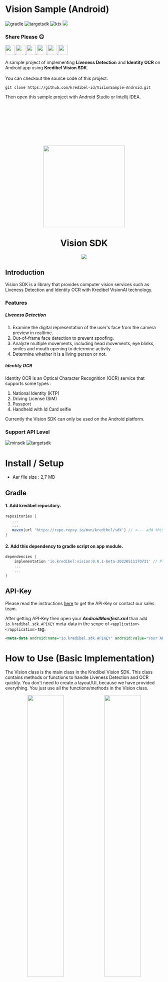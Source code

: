 # Vision Sample (Android)   
![gradle](https://img.shields.io/badge/Gradle-7.0.2-critical?logo=gradle) ![targetsdk](https://img.shields.io/badge/Target%20SDK-API%2031-%233DDC84?logo=android) ![ktx](https://img.shields.io/badge/KTX-1.7.0-%237E52FF?logo=kotlin) <a href="https://repo.repsy.io/mvn/kredibel/sdk/io/kredibel/vision/"><img src="https://img.shields.io/badge/Vision%20SDK-0.0.1--beta--20220313085304-%230169FF"/></a>   
### Share Please 😊
<a target="_blank" href="https://twitter.com/intent/tweet?text=Vision Sample Android&url=https://github.com/kredibel-id/VisionSample-Android"> <img width="30" src="https://camo.githubusercontent.com/35b0b8bfbd8840f35607fb56ad0a139047fd5d6e09ceb060c5c6f0a5abd1044c/68747470733a2f2f6564656e742e6769746875622e696f2f537570657254696e7949636f6e732f696d616765732f7376672f747769747465722e737667" /></a><a target="_blank" href="https://www.facebook.com/sharer/sharer.php?u=https://github.com/kredibel-id/VisionSample-Android"> <img width="30" src="https://camo.githubusercontent.com/8f245234577766478eaf3ee72b0615e99bb9ef3eaa56e1c37f75692811181d5c/68747470733a2f2f6564656e742e6769746875622e696f2f537570657254696e7949636f6e732f696d616765732f7376672f66616365626f6f6b2e737667" /></a><a target="_blank" href="https://plus.google.com/share?url=https://github.com/kredibel-id/VisionSample-Android"> <img width="30" src="https://camo.githubusercontent.com/15fdf0cbd71e1ca3db22839bf80a55d246e4a19e4a019021fdf121e2cc193488/68747470733a2f2f6564656e742e6769746875622e696f2f537570657254696e7949636f6e732f696d616765732f7376672f676f6f676c655f706c75732e737667" /></a><a target="_blank" href="https://www.linkedin.com/shareArticle?mini=true&url=https://github.com/kredibel-id/VisionSample-Android&title=Vision Sample Android&summary=A sample project of implementing Liveness Detection and Identity OCR on Android app using Kredibel Vision SDK.&source=https://github.com/kredibel-id/VisionSample-Android"> <img width="30" src="https://camo.githubusercontent.com/c8a9c5b414cd812ad6a97a46c29af67239ddaeae08c41724ff7d945fb4c047e5/68747470733a2f2f6564656e742e6769746875622e696f2f537570657254696e7949636f6e732f696d616765732f7376672f6c696e6b6564696e2e737667" /></a><a target="_blank" href="https://pinterest.com/pin/create/button/?url=https://github.com/kredibel-id/VisionSample-Android&description=A sample project of implementing Liveness Detection and Identity OCR on Android app using Kredibel Vision SDK."> <img width="30" src="https://camo.githubusercontent.com/ef99a09dfa010e68c26ec4414631a47bbc1086677227bd97538d051b8b93ae21/68747470733a2f2f6564656e742e6769746875622e696f2f537570657254696e7949636f6e732f696d616765732f7376672f70696e7465726573742e737667" /></a><a target="_blank" href="http://www.tumblr.com/share/link?url=https://github.com/kredibel-id/VisionSample-Android&description=A sample project of implementing Liveness Detection and Identity OCR on Android app using Kredibel Vision SDK."> <img width="30" src="https://camo.githubusercontent.com/f47b844e7015760d6fd9c1fb86834af2cf82d215fc9c20c24edc8173c85059a1/68747470733a2f2f6564656e742e6769746875622e696f2f537570657254696e7949636f6e732f696d616765732f7376672f74756d626c722e737667" /></a> 

A sample project of implementing **Liveness Detection** and **Identity OCR** on Android app using **Kredibel Vision SDK**.   <br/><br/>
You can checkout the source code of this project.
```text
git clone https://github.com/kredibel-id/VisionSample-Android.git
```
Then open this sample project with Android Studio or Intellij IDEA.
<h1></h1>
<br/><br/><br/><br/>

<p align="center">  
    
</p>
<h1 align="center">
    <a href="https://www.kredibel.co.id/"><img align="center" width="260" src="https://github.com/kredibel-id/VisionSample-Android/blob/main/logo_kredibel_new.png?raw=true"/></a>
    <br/><br/>
    Vision SDK
</h1>
<p align="center">  
    <a href="https://repo.repsy.io/mvn/kredibel/sdk/io/kredibel/vision/"><img src="https://img.shields.io/badge/Version-0.0.1--beta--20220313085304-%230169FF"/></a>
</p>

## Introduction
Vision SDK is a library that provides computer vision services such as Liveness Detection and Identity OCR with Kredibel VisionAI technology. 
### Features
##### Liveness Detection

1. Examine the digital representation of the user's face from the camera preview in realtime.
2. Out-of-frame face detection to prevent spoofing.
3. Analyze multiple movements, including head movements, eye blinks, smiles and mouth opening to determine activity.
4. Determine whether it is a living person or not.
##### Identity OCR
Identity OCR is an Optical Character Recognition (OCR) service that supports some types :
1. National Identity (KTP)
2. Driving License (SIM)
3. Passport
4. Handheld with Id Card selfie    

Currently the Vision SDK can only be used on the Android platform.  
### Support API Level
![minsdk](https://img.shields.io/badge/Min%20SDK-API%2019-%233DDC84?logo=android) ![targetsdk](https://img.shields.io/badge/Max%20Support-API%2031-%233DDC84?logo=android)
  
# Install / Setup
- Aar file size : 2,7 MB 
## Gradle
#### 1. Add kredibel repository.   
```groovy
repositories {
   ...
   ...
   maven{url 'https://repo.repsy.io/mvn/kredibel/sdk'} // <—-- add this 
}
```

#### 2. Add this dependency to gradle script on app module.
```groovy
dependencies {
    implementation 'io.kredibel:vision:0.0.1-beta-20220511170731' // Please check latest version
    ...
    ...
}
```

## API-Key
Please read the instructions <a href="https://docs.kredibel.io/authentication-1">here</a> to get the API-Key or contact our sales team.

After getting API-Key then open your **_AndroidManifest.xml_** than add `io.kredibel.sdk.APIKEY` meta-data in the scope of `<application></application>` tag.   
```xml
<meta-data android:name="io.kredibel.sdk.APIKEY" android:value="Your API-Key" /> 
```
<!--
Example :     
```xml
<?xml version="1.0" encoding="utf-8"?>
<manifest 
    xmlns:android="http://schemas.android.com/apk/res/android"
    package="id.web.hangga.visionsample">

    <application
        android:allowBackup="true"
        android:icon="@mipmap/ic_launcher"
        android:label="@string/app_name"
        android:roundIcon="@mipmap/ic_launcher_round"
        android:supportsRtl="true"
        android:theme="@style/Theme.VisionSample">
        <activity
            android:name=".MainActivity"
            android:exported="true">
            <intent-filter>
                <action android:name="android.intent.action.MAIN"/>
                <category android:name="android.intent.category.LAUNCHER"/>
            </intent-filter>
        </activity>

        <meta-data
            android:name="io.kredibel.sdk.APIKEY"
            android:value="eyJ0eXAiOiJKV1QiLCJhbGciOiJIUzI1NiJ9.eyJpZCI6OCw bla.. Bla.. bla.."/>
    </application>
</manifest>
```
-->
# How to Use (Basic Implementation)   
The Vision class is the main class in the Kredibel Vision SDK. This class contains methods or functions to handle Liveness Detection and OCR quickly. You don't need to create a layout/UI, because we have provided everything. You just use all the functions/methods in the Vision class.   
<p align="center">
<img width="48%" src="https://github.com/kredibel-id/VisionSample-Android/blob/main/liveness.png?raw=true"/> <img width="48%" src="https://github.com/kredibel-id/VisionSample-Android/blob/main/ocr.png?raw=true"/>  
</p>   

## Liveness Detection   
#### 1. Single Detection   
![kotlin](https://img.shields.io/badge/-Kotlin-%23BA00BB)
```kotlin
Vision.with(this) // Context, required
    .detection(Detection.SMILE) // required
    .start()
```
![java](https://img.shields.io/badge/-Java-%23B07119)
```kotlin
Vision.with(this)
    .detection(Detection.SMILE) // required
    .start();
```
#### 2. Multiple Detection     

![kotlin](https://img.shields.io/badge/-Kotlin-%23BA00BB)
```kotlin
Vision.with(this)
    .detection(arrayOf(Detection.SMILE, Detection.MOUTH_OPEN, Detection.BLINK_LEFT)) // required
    .delay(2000)  // milliseconds, optional. Default = 1000
    .start()
```
![java](https://img.shields.io/badge/-Java-%23B07119)
```kotlin
Vision.with(this)
    .detection(new String[]{Detection.SMILE, Detection.MOUTH_OPEN, Detection.BLINK_LEFT}) // required
    .delay(2000)  // milliseconds, optional. Default = 1000
    .start();
```  
The following are some of the head and facial movements supported by the Vision SDK.   

|Face and Head Movements| Parameters                    |
|--------------------|-------------------------------|
|Smile| `Detection.SMILE`             |
|Open mouth| `Detection.MOUTH_OPEN`        |
|Look Up| `Detection.LOOK_UP`           |
|Look to the right| `Detection.LOOK_RIGHT`        |
|Look down| `Detection.LOOK_DOWN`         |
|Look to the left| `Detection.LOOK_LEFT`         |
|Get random head and face movements| `Detection.RANDOM_HEAD_ANGLE` |
|Left eye wink| `Detection.BLINK_LEFT`        |
|Right eye wink| `Detection.BLINK_RIGHT`       |
|Getting random winks| `Detection.RANDOM_EYE_BLINK`  |
## Identity OCR   
![kotlin](https://img.shields.io/badge/-Kotlin-%23BA00BB)
```kotlin
Vision.with(this)
    .identity(Identity.KTP)  // required. Identity type.
    .showOCRLastResult(true) // optional
    .onSuccessPage(SuccessPageActivity::class.java)  // optional
    .start()
```
![java](https://img.shields.io/badge/-Java-%23B07119)
```kotlin
Vision.with(this)
    .identity(Identity.KTP)  // required. Identity type.
    .showOCRLastResult(true) // optional
    .onSuccessPage(SuccessPageActivity.class)  // optional
    .start();
```
The following are some of the supported document types and their parameter names.
|Dosument Type|Parameters|
|--|--|
|Indonesian National Identity Card/ Kartu Tanda Penduduk(KTP)|`Identity.KTP`|
|Driver's license|`Identity.SIM`|
|Passport|`Identity.PASSPORT`|
|Handheld with id card selfie|`Identity.HANDHELD`|
## Get Result Data
You can use the **_onSuccessPage()_** method to select your activity that will receive the result data.

![kotlin](https://img.shields.io/badge/-Kotlin-%23BA00BB)
```kotlin
Vision.with(this) // Context, required
    .detection(Detection.SMILE) // required
    .onSuccessPage(SuccessPageActivity::class.java) // optional for passing result data
    .start()
```
![java](https://img.shields.io/badge/-Java-%23B07119)
```kotlin
Vision.with(this)
    .detection(Detection.SMILE) // required
    .onSuccessPage(SuccessPageActivity.class) // optional for passing result data
    .start();
```

Then you can get result data from intent in your **_SuccessPageActivity_** on activity created override method with this parameters.

```kotlin
getParcelableArrayListExtra(Vision.RESULT_LIVENESS)

getParcelableExtra(Vision.RESULT_OCR)
```  
Example :

![kotlin](https://img.shields.io/badge/-Kotlin-%23BA00BB)
```kotlin
class SuccessPageActivity : AppCompatActivity() {
    override fun onCreate(savedInstanceState: Bundle?) {
        super.onCreate(savedInstanceState)
        setContentView(R.layout.activity_success_page)
        // get result data
        val livenessResults : List<LivenessResult> = intent.getParcelableArrayListExtra(Vision.RESULT_LIVENESS)!!
        val ocrResult : OcrResult = intent.getParcelableExtra(Vision.RESULT_OCR)!!
    }
}
```

![java](https://img.shields.io/badge/-Java-%23B07119)
```kotlin
public class SuccessPageActivity extends AppCompatActivity {
    @Override
    public void onCreate(Bundle savedInstanceState) {
        super.onCreate(savedInstanceState);
        setContentView(R.layout.activity_third);
        // get result data
        List<LivenessResult> livenessResults = getIntent().getParcelableArrayListExtra(Vision.RESULT_LIVENESS);
        OcrResult ocrResult = intent.getParcelableExtra(Vision.RESULT_OCR);
    }
}
```

## Using VisionListener   
You can use **_VisionListener_** for capture all detection results and or add a custom action after process. 

If you use a **_VisionListener_**, then you don't need to call the **_onSuccessPage()_** method, because it won't run.

![kotlin](https://img.shields.io/badge/-Kotlin-%23BA00BB)
```kotlin
Vision.with(this)
    .detection(arrayOf(Detection.SMILE, Detection.MOUTH_OPEN)) // required
    .listener(object : VisionListener{   // listener, optional on Liveness & OCR
        override fun onSuccess(livenessResult: MutableList<LivenessResult>?, ocrResult: OcrResult?) {
            // if you want to capture all detection results and or add a custom action.
        }

        override fun onError(s: String?) {
            showMessage(s!!)
        }
    })          
    .delay(2000)  // milliseconds, optional. Default = 1000
    .start()
```
![java](https://img.shields.io/badge/-Java-%23B07119)
```kotlin
Vision.with(this)
    .detection(new String[]{Detection.SMILE, Detection.MOUTH_OPEN}) // required
    .listener(new VisionListener() { // listener, optional on Liveness & OCR
        @Override
        public void onSuccess(List<LivenessResult> list, OcrResult ocrResult) {
            // if you want to capture all detection results and or add a custom action.
        }

        @Override
        public void onError(String s) {

        }
     })        
    .delay(2000)  // milliseconds, optional. Default = 1000
    .start();
```
## Optional Features   
Some optional features that you can use.   

![kotlin](https://img.shields.io/badge/-Kotlin-%23BA00BB)
```kotlin
Vision.with(this)
    .detection(arrayOf(Detection.SMILE, Detection.MOUTH_OPEN)) // required
    .delay(2000)  // milliseconds, optional. Default = 1000
    .onSuccessPage(SecondActivity::class.java) // optional
    .finishOnSuccess(true) // optional, for auto destroy current activity/context after liveness/ocr process.
    .showContour(true)     // optional
    .showLabel(true)       // optional
    .showBoundingBox(true) // optional
    .start()
```
![java](https://img.shields.io/badge/-Java-%23B07119)
```kotlin
Vision.with(this)
    .detection(new String[]{Detection.SMILE, Detection.MOUTH_OPEN}) // required  
    .delay(2000)  // milliseconds, optional. Default = 1000
    .onSuccessPage(SecondActivity.class) // optional
    .finishOnSuccess(true) // optional, for auto destroy current activity/context after liveness/ocr process.
    .showContour(true)     // optional
    .showLabel(true)       // optional
    .showBoundingBox(true) // optional
    .start();
```

## Customizing String
You can customize instructions and some text by adding the following string resource to your project. Add only the strings you need and make sure the string name is correct, don't be mistaken.   
```xml
<!--Vision General-->
<string name="kv_title_close" translatable="false">Close</string>
<string name="kv_title_next" translatable="false">Next</string>
<string name="kv_msg_loading_data" translatable="false">Loading...</string>

<!--Vision Liveness-->
<string name="kv_title_instruction" translatable="false">Follow instruction:</string>
<string name="kv_title_liveness" translatable="false">Liveness Detection</string>
<string name="kv_title_identity_type" translatable="false">Identity Type</string>
<string name="kv_msg_verification_complete" translatable="false">Verification Complete</string>

<!--Before detection-->
<string name="kv_clue_yourface_inframe" translatable="false">Make sure your face is in the frame and in a well-lit place.
</string>

<!--After detection, then face out of circle.-->
<string name="kv_msg_yourface_out_circle" translatable="false">Oops! Your face should stay in circle during liveness. We will try again from the beginning.</string>
<string name="kv_msg_liveness_oncomplete" translatable="false">You have successfully followed all instructions, congrats!
</string>

<!-- Face orientation-->
<string name="kv_smile" translatable="false">Please Smile</string>
<string name="kv_left_eye_blink" translatable="false">Left Eye Blink</string>
<string name="kv_right_eye_blink" translatable="false">Right Eye Blink</string>
<string name="kv_look_up" translatable="false">Look Up</string>
<string name="kv_look_down" translatable="false">Look Down</string>
<string name="kv_look_left" translatable="false">Look Left</string>
<string name="kv_look_right" translatable="false">Look Right</string>
<string name="kv_open_mouth" translatable="false">Open your Mouth</string>

<!-- Vision Identity OCR-->
<string name="kv_title_ocr_last_result" translatable="false">See Last Result</string>
<string name="kv_title_identity_result" translatable="false">Identity Result</string>
<string name="kv_title_scan_identity" translatable="false">Scan Identity</string>
<string name="kv_title_scan_ktp" translatable="false">Scan Identity - KTP</string>
<string name="kv_title_scan_sim" translatable="false">Scan Identity - SIM</string>
<string name="kv_title_scan_passport" translatable="false">Scan Identity - PASSPORT</string>
<string name="kv_title_hand_held" translatable="false">Selfie holding Identity card</string>
<string name="kv_title_ocr_start" translatable="false">Start Verification</string>
<string name="kv_title_ocr_take_picture" translatable="false">Take Picture</string>
<string name="kv_title_ocr_uploading" translatable="false">Uploading...</string>
<string name="kv_msg_upload_identity" translatable="false">Uploading Identity ...</string>
<string name="kv_msg_ocr_succeded" translatable="false">Verification succeeded</string>
<string name="kv_msg_ocr_see_result" translatable="false">Click the "See Last Result" button to see your verification livenessResult.</string>
<string name="kv_msg_upload" translatable="false">Your identity is being uploaded and processed by our system, it may take some time.</string>
<string name="kv_msg_ocr_verification_failed" translatable="false">Verification Failed</string>
<string name="kv_clue_card_inframe" translatable="false">Position your identity card in the frame and in a well-lit place.
</string>
```
<a href="https://github.com/kredibel-id/VisionSample-Android/blob/main/Advance.md"><h1>Next : Advance Implementation >></h1></a>


